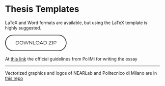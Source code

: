 # Thesis Templates
LaTeX and Word formats are available, but using the LaTeX template is highly suggested.

<p align="left">
    <a href="https://github.com/NEARLab-MedicalRobotics/Templates/archive/refs/heads/master.zip">
        <picture>
          <source media="(prefers-color-scheme: dark)" srcset="downloadw.png">
          <img alt="download" src="downloadb.png" width="200" > 
        </picture>
    </a> 
    </p>


At [this link](https://www.biblio.polimi.it/fileadmin/user_upload/deposito_tesi/PoliTesi_Instructions_2020.pdf) the official guidelines from PoliMi for writing the essay
***
Vectorized graphics and logos of NEARLab and Politecnico di Milano are in [this repo](https://github.com/NEARLab-MedicalRobotics/Media)